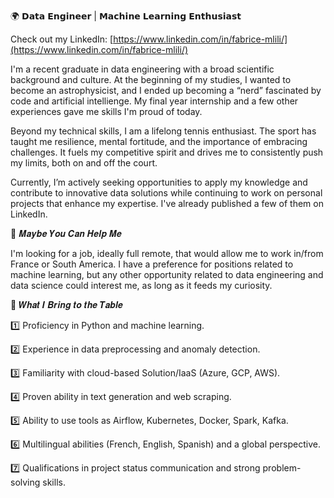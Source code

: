 🌍 𝗗𝗮𝘁𝗮 𝗘𝗻𝗴𝗶𝗻𝗲𝗲𝗿 | 𝗠𝗮𝗰𝗵𝗶𝗻𝗲 𝗟𝗲𝗮𝗿𝗻𝗶𝗻𝗴 𝗘𝗻𝘁𝗵𝘂𝘀𝗶𝗮𝘀𝘁

Check out my LinkedIn: [https://www.linkedin.com/in/fabrice-mlili/](https://www.linkedin.com/in/fabrice-mlili/)

I'm a recent graduate in data engineering with a broad scientific background and culture. At the beginning of my studies, I wanted to become an astrophysicist, and I ended up becoming a “nerd” fascinated by code and artificial intellienge. My final year internship and a few other experiences gave me skills I'm proud of today.

Beyond my technical skills, I am a lifelong tennis enthusiast. The sport has taught me resilience, mental fortitude, and the importance of embracing challenges. It fuels my competitive spirit and drives me to consistently push my limits, both on and off the court.

Currently, I’m actively seeking opportunities to apply my knowledge and contribute to innovative data solutions while continuing to work on personal projects that enhance my expertise. I've already published a few of them on LinkedIn.

🤝 𝑴𝒂𝒚𝒃𝒆 𝒀𝒐𝒖 𝑪𝒂𝒏 𝑯𝒆𝒍𝒑 𝑴𝒆

I'm looking for a job, ideally full remote, that would allow me to work in/from France or South America. I have a preference for positions related to machine learning, but any other opportunity related to data engineering and data science could interest me, as long as it feeds my curiosity.

🚀 𝑾𝒉𝒂𝒕 𝑰 𝑩𝒓𝒊𝒏𝒈 𝒕𝒐 𝒕𝒉𝒆 𝑻𝒂𝒃𝒍𝒆

1️⃣ Proficiency in Python and machine learning.

2️⃣ Experience in data preprocessing and anomaly detection.

3️⃣ Familiarity with cloud-based Solution/IaaS (Azure, GCP, AWS).

4️⃣ Proven ability in text generation and web scraping.

5️⃣ Ability to use tools as Airflow, Kubernetes, Docker, Spark, Kafka.

6️⃣ Multilingual abilities (French, English, Spanish) and a global perspective.

7️⃣ Qualifications in project status communication and strong problem-solving skills.
